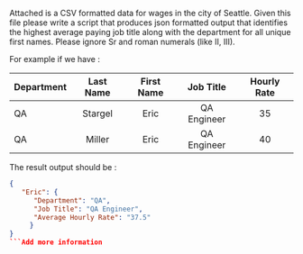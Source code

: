 Attached is a CSV formatted data for wages in the city of Seattle. Given this file please write a script that produces json formatted output that identifies the highest average paying job title along with the department for all unique first names. Please ignore Sr and roman numerals (like II, III).

For example if we have : 

| Department | Last Name | First Name |	Job Title |	Hourly Rate |
| :----------- |:-------------:|:---------:|:-----------:|:-----------:|
| QA | Stargel | Eric | QA Engineer | 35 |
| QA | Miller | Eric | QA Engineer | 40 |
 

The result output should be : 
```json
{
   "Eric": {
      "Department": "QA",
      "Job Title": "QA Engineer",
      "Average Hourly Rate": "37.5"
     }
}
```Add more information
